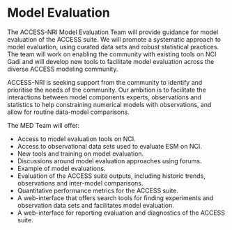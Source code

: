# Model Evaluation

The ACCESS-NRI Model Evaluation Team will provide guidance for model evaluation of the ACCESS suite.
We will promote a systematic approach to model evaluation, using curated data sets and robust statistical practices.
The team will work on enabling the community with existing tools on NCI Gadi and will develop new tools to facilitate model
evaluation across the diverse ACCESS modeling community.

ACCESS-NRI is seeking support from the community to identify and prioritise the needs of the community.
Our ambition is to facilitate the interactions between model components experts, observations and statistics to help constraining
numerical models with observations, and allow for routine data-model comparisons.

The MED Team will offer:

- Access to model evaluation tools on NCI.
- Access to observational data sets used to evaluate ESM on NCI.
- New tools and training on model evaluation.
- Discussions around model evaluation approaches using forums.
- Example of model evaluations.
- Evaluation of the ACCESS suite outputs, including historic trends, observations and inter-model comparisons.
- Quantitative performance metrics for the ACCESS suite.
- A web-interface that offers search tools for finding experiments and observation data sets and facilitates model evaluation.
- A web-interface for reporting evaluation and diagnostics of the ACCESS suite.